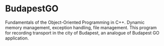 # BudapestGO
Fundamentals of the Object-Oriented Programming in C++.  Dynamic memory management, exception handling, file management. This program for recording transport in the city of Budapest, an analogue of Budapest GO application.
